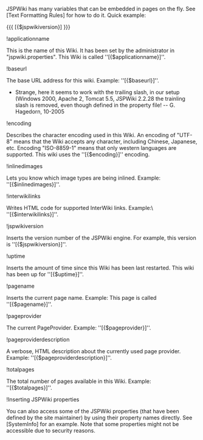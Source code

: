 JSPWiki has many variables that can be embedded in pages on the fly.  See [Text Formatting Rules] for how to do it. Quick example:

{{{
[{$jspwikiversion}]
}}}

!applicationname

This is the name of this Wiki.  It has been set by the administrator in "jspwiki.properties". This Wiki is called ''[{$applicationname}]''.

!baseurl

The base URL address for this wiki.  Example: ''[{$baseurl}]''.
* Strange, here it seems to work with the trailing slash, in our setup (Windows 2000, Apache 2, Tomcat 5.5, JSPWiki 2.2.28 the trainling slash is removed, even though defined in the property file! -- G. Hagedorn, 10-2005

!encoding

Describes the character encoding used in this Wiki. An encoding of "UTF-8" means that the Wiki accepts any character, including Chinese, Japanese, etc.  Encoding "ISO-8859-1" means that only western languages are supported.  This wiki uses the ''[{$encoding}]'' encoding.

!inlinedimages

Lets you know which image types are being inlined. Example: ''[{$inlinedimages}]''.

!interwikilinks

Writes HTML code for supported InterWiki links. Example:\\ ''[{$interwikilinks}]''.

!jspwikiversion

Inserts the version number of the JSPWiki engine.  For example, this version is ''[{$jspwikiversion}]''.

!uptime

Inserts the amount of time since this Wiki has been last restarted.  This wiki has been up for ''[{$uptime}]''.

!pagename

Inserts the current page name.  Example: This page is called ''[{$pagename}]''.

!pageprovider

The current PageProvider. Example: ''[{$pageprovider}]''.

!pageproviderdescription

A verbose, HTML description about the currently used page provider. Example: ''[{$pageproviderdescription}]''.

!totalpages

The total number of pages available in this Wiki. Example: ''[{$totalpages}]''.

!Inserting JSPWiki properties

You can also access some of the JSPWiki properties (that have been defined by the site maintainer) by using their property names directly.  See [SystemInfo] for an example.
Note that some properties might not be accessible due to security reasons.
